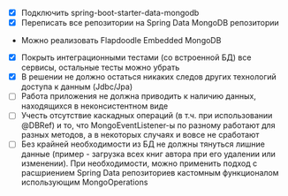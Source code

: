 - [x] Подключить spring-boot-starter-data-mongodb
- [x] Переписать все репозитории на Spring Data MongoDB репозитории
- Можно реализовать Flapdoodle Embedded MongoDB
- [x] Покрыть интеграционными тестами (со встроенной БД) все сервисы, остальные тесты можно убрать
- [x] В решении не должно остаться никаких следов других технологий доступа к данным (Jdbc/Jpa)
- [ ] Работа приложения не должна приводить к наличию данных, находящихся в неконсистентном виде
- [ ] Учесть отсутствие каскадных операций (в т.ч. при использовании @DBRef) и то, что MongoEventListener-ы по разному 
      работают для разных методов, а в некоторых случаях и вовсе не сработают
- [ ] Без крайней необходимости из БД не должны тянуться лишние данные (пример - загрузка всех книг автора при его 
      удалении или изменении). При необходимости, можно применить подход с расшриением Spring Data репозиториев 
      кастомным функционалом использующим MongoOperations